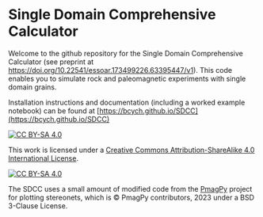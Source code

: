 # Single Domain Comprehensive Calculator
Welcome to the github repository for the Single Domain Comprehensive Calculator (see preprint at https://doi.org/10.22541/essoar.173499226.63395447/v1). This code enables you to simulate rock and paleomagnetic experiments with single domain grains.

Installation instructions and documentation (including a worked example notebook) can be found at [https://bcych.github.io/SDCC](https://bcych.github.io/SDCC)

[![CC BY-SA 4.0][cc-by-sa-shield]][cc-by-sa]

This work is licensed under a
[Creative Commons Attribution-ShareAlike 4.0 International License][cc-by-sa].

[![CC BY-SA 4.0][cc-by-sa-image]][cc-by-sa]

[cc-by-sa]: http://creativecommons.org/licenses/by-sa/4.0/
[cc-by-sa-image]: https://licensebuttons.net/l/by-sa/4.0/88x31.png
[cc-by-sa-shield]: https://img.shields.io/badge/License-CC%20BY--SA%204.0-lightgrey.svg

The SDCC uses a small amount of modified code from the [PmagPy](https://github.com/PmagPy/PmagPy) project for plotting stereonets, which is &copy; PmagPy contributors, 2023 under a BSD 3-Clause License.
